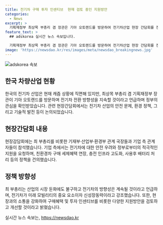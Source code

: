 ```yaml
---
title: 전기차 구매 투자 인센티브  현재 검토 중인 지원방안
categories:
  - News
excerpt: >
  기획재정부 최상목 부총리 겸 장관은 기아 오토랜드를 방문하여 전기차산업 현장 간담회를 진행했습니다. 최 부총리는 전기차 업계의 캐즘에 대한 지원책을 모색하고, 업계 및 정부 관계자들과 경쟁력 강화방안을 논의했습니다. 간담회에서는 전기차 안전 우려 및 정책 건의사항에 대해 활발한 토의가 이뤄졌으며, 최 부총리는 시장 둔화에도 불구하고 전기차 전환의 방향성은 지속될 것이라고 강조했습니다. 또한, 조선산업 현장에서도 미래기술 및 경쟁력 확보를 위한 논의가 이뤄졌으며, 친환경·디지털 선박 기술개발에 적극적으로 지원할 것이라고 밝혔습니다.
feature_text: >
  ## adskorea 실시간 뉴스 속보입니다.

  기획재정부 최상목 부총리 겸 장관은 기아 오토랜드를 방문하여 전기차산업 현장 간담회를 진행했습니다. 최 부총리는 전기차 업계의 캐즘에 대한 지원책을 모색하고, 업계 및 정부 관계자들과 경쟁력 강화방안을 논의했습니다. 간담회에서는 전기차 안전 우려 및 정책 건의사항에 대해 활발한 토의가 이뤄졌으며, 최 부총리는 시장 둔화에도 불구하고 전기차 전환의 방향성은 지속될 것이라고 강조했습니다. 또한, 조선산업 현장에서도 미래기술 및 경쟁력 확보를 위한 논의가 이뤄졌으며, 친환경·디지털 선박 기술개발에 적극적으로 지원할 것이라고 밝혔습니다.
image: 'https://newsdao.kr/res/images/meta/newsdao_breakingnews.jpg'
---
```


<p><img src="https://newsdao.kr/res/images/meta/newsdao_breakingnews.jpg" alt="adskorea 속보" /></p>

<h2 data-ke-size="size26">한국 차량산업 현황</h2>

<p data-ke-size="size16">한국의 전기차 산업은 현재 캐즘 상황에 직면해 있지만, 최상목 부총리 겸 기획재정부 장관이 기아 오토랜드를 방문하며 전기차 전환 방향성을 지속할 것이라고 언급하며 정부의 관심을 확인받았습니다. 관련 현장간담회에서는 전기차 산업의 안전 문제, 환경 정책, 그리고 기술적 발전 등이 논의되었습니다.</p>

<h2 data-ke-size="size26">현장간담회 내용</h2>

<p data-ke-size="size16">현장감담회에는 최 부총리를 비롯한 기재부·산업부·환경부 관계 국장들과 기업 측 관계자들이 참석했습니다. 기업 측에서는 전기차에 대한 안전 우려와 정부로부터의 적극적인 지원을 요청하며, 친환경차 구매 세제혜택 연장, 충전 인프라 고도화, 사용후 배터리 처리 등의 정책을 건의했습니다.</p>

<h2 data-ke-size="size26">정책 방향성</h2>

<p data-ke-size="size16">최 부총리는 산업의 시장 둔화에도 불구하고 전기차의 방향성은 계속될 것이라고 언급하며, 전기차가 미래 모빌리티의 중요 요소이자 신성장동력이라고 강조했습니다. 또한, 현장과의 소통을 강화하여 구매혜택 및 투자 인센티브를 비롯한 다양한 지원방안을 검토하고 개선할 것이라고 밝혔습니다.</p>
실시간 뉴스 속보는, <a href="https://newsdao.kr" rel="dofollow">https://newsdao.kr</a>


